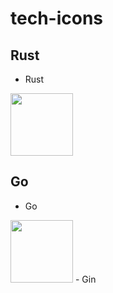 # tech-icons

## Rust

- Rust
<img src="https://www.rust-lang.org/static/images/rust-logo-blk.svg" width="100px">

## Go

- Go
<img src="https://miro.medium.com/v2/resize:fit:1400/format:webp/0*7vQ8eRc28yz9k__r.png" width="100px">
- Gin

